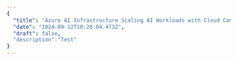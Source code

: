 ```yaml
---
{
  "title": "Azure AI Infrastructure Scaling AI Workloads with Cloud Computing",
  "date": "2024-09-12T10:20:04.473Z",
  "draft": false,
  "description":"Test"
}
---
```

        